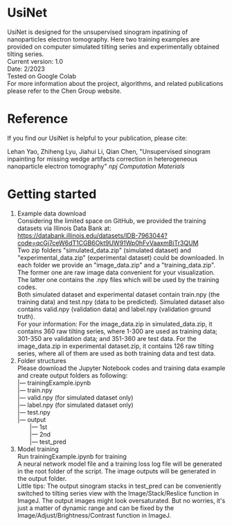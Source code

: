# UsiNet

UsiNet is designed for the unsupervised sinogram inpatining of nanoparticles electron tomography. Here two training examples are provided on computer simulated tilting series and experimentally obtained tilting series.  
Current version: 1.0  
Date: 2/2023  
Tested on Google Colab  
For more information about the project, algorithms, and related publications please refer to the Chen Group website.  

# Reference

If you find our UsiNet is helpful to your publication, please cite:

Lehan Yao, Zhiheng Lyu, Jiahui Li, Qian Chen, "Unsupervised sinogram inpainting for missing wedge artifacts correction in heterogeneous nanoparticle electron tomography" _npj Computation Materials_ 
# Getting started

1. Example data download  
Considering the limited space on GitHub, we provided the training datasets via Illinois Data Bank at:  
https://databank.illinois.edu/datasets/IDB-7963044?code=qcGj7ceW6dT1CGB6Okt9UW91Wp0hFvVaaxmBiTr3QUM  
Two zip folders "simulated_data.zip" (simulated dataset) and "experimental_data.zip" (experimental dataset) could be downloaded.
In each folder we provide an "image_data.zip" and a "training_data.zip". The former one are raw image data convenient for your visualization. The latter one contains the .npy files which will be used by the training codes.  
Both simulated dataset and experimental dataset contain train.npy (the training data) and test.npy (data to be predicted). Simulated dataset also contains valid.npy (validation data) and label.npy (validation ground truth).  
For your information: For the image_data.zip in simulated_data.zip, it contains 360 raw tilting series, where 1-300 are used as training data; 301-350 are validation data; and 351-360 are test data. For the image_data.zip in experimental dataset.zip, it contains 126 raw tilting series, where all of them are used as both training data and test data.  
2. Folder structures  
Please download the Jupyter Notebook codes and training data example and create output folders as following:  
|— trainingExample.ipynb  
|— train.npy  
|— valid.npy (for simulated dataset only)  
|— label.npy (for simulated dataset only)  
|— test.npy  
|— output  
&emsp;&emsp;|— 1st  
&emsp;&emsp;|— 2nd  
&emsp;&emsp;|— test_pred  
3. Model training  
Run trainingExample.ipynb for training  
A neural network model file and a training loss log file will be generated in the root folder of the script. The image outputs will be generated in the output folder.  
Little tips: The output sinogram stacks in test_pred can be conveniently switched to tilting series view with the Image/Stack/Reslice function in ImageJ. The output images might look oversaturated. But no worries, it's just a matter of dynamic range and can be fixed by the Image/Adjust/Brightness/Contrast function in ImageJ.

